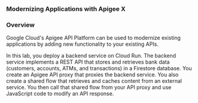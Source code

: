 ### Modernizing Applications with Apigee X

### Overview



Google Cloud's Apigee API Platform can be used to modernize existing applications by adding new functionality to your existing APIs.

In this lab, you deploy a backend service on Cloud Run.   The backend service implements a REST API that stores and retrieves bank data (customers, accounts, ATMs, and transactions) in a Firestore database.   You create an Apigee API proxy that proxies the backend service.   You also create a shared flow that retrieves and caches content from an external service. You then call that shared flow from your API proxy and use JavaScript code to modify an API response.



